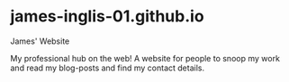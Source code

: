 # james-inglis-01.github.io
James' Website

My professional hub on the web! A website for people to snoop my work and read my blog-posts and find my contact details.

